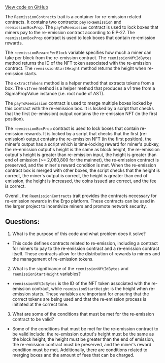 [View code on GitHub](https://github.com/ergoplatform/ergo/ergo-wallet/src/main/scala/org/ergoplatform/contracts/ReemissionContracts.scala)

The `ReemissionContracts` trait is a container for re-emission related contracts. It contains two contracts: `payToReemission` and `reemissionBoxProp`. The `payToReemission` contract is used to lock boxes that miners pay to the re-emission contract according to EIP-27. The `reemissionBoxProp` contract is used to lock boxes that contain re-emission rewards.

The `reemissionRewardPerBlock` variable specifies how much a miner can take per block from the re-emission contract. The `reemissionNftIdBytes` method returns the ID of the NFT token associated with the re-emission contract. The `reemissionStartHeight` method returns the height when re-emission starts.

The `extractTokens` method is a helper method that extracts tokens from a box. The `v1Tree` method is a helper method that produces a v1 tree from a SigmaPropValue instance (i.e. root node of AST).

The `payToReemission` contract is used to merge multiple boxes locked by this contract with the re-emission box. It is locked by a script that checks that the first (re-emission) output contains the re-emission NFT (in the first position).

The `reemissionBoxProp` contract is used to lock boxes that contain re-emission rewards. It is locked by a script that checks that the first (re-emission) output contains the re-emission NFT (in the first position), the miner's output has a script which is time-locking reward for miner's pubkey, the re-emission output's height is the same as block height, the re-emission output's height is greater than re-emission input, the height is greater than end of emission (>= 2,080,800 for the mainnet), the re-emission contract is preserved, and the miner's reward condition is met. When the re-emission contract box is merged with other boxes, the script checks that the height is correct, the miner's output is correct, the height is greater than end of emission, the height is increased, the coins issued are correct, and the fee is correct.

Overall, the `ReemissionContracts` trait provides the contracts necessary for re-emission rewards in the Ergo platform. These contracts can be used in the larger project to incentivize miners and promote network security.
## Questions: 
 1. What is the purpose of this code and what problem does it solve?
- This code defines contracts related to re-emission, including a contract for miners to pay to the re-emission contract and a re-emission contract itself. These contracts allow for the distribution of rewards to miners and the management of re-emission tokens.

2. What is the significance of the `reemissionNftIdBytes` and `reemissionStartHeight` variables?
- `reemissionNftIdBytes` is the ID of the NFT token associated with the re-emission contract, while `reemissionStartHeight` is the height when re-emission starts. These variables are important for ensuring that the correct tokens are being used and that the re-emission process is initiated at the correct time.

3. What are some of the conditions that must be met for the re-emission contract to be valid?
- Some of the conditions that must be met for the re-emission contract to be valid include: the re-emission output's height must be the same as the block height, the height must be greater than the end of emission, the re-emission contract must be preserved, and the miner's reward condition must be met. Additionally, there are conditions related to merging boxes and the amount of fees that can be charged.
